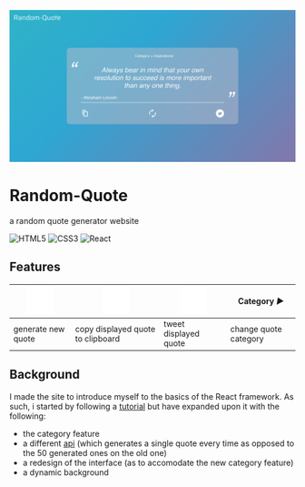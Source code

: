 ![the site](public/site_capture.png)
# Random-Quote 

a random quote generator website

![HTML5](https://img.shields.io/badge/html5-%23E34F26.svg?style=for-the-badge&logo=html5&logoColor=white) ![CSS3](https://img.shields.io/badge/css3-%231572B6.svg?style=for-the-badge&logo=css3&logoColor=white) ![React](https://img.shields.io/badge/react-%2320232a.svg?style=for-the-badge&logo=react&logoColor=%2361DAFB)
## Features

| <img src="src/Components/Assets/reload.png" width="48"> | <img src="src/Components/Assets/copy.png" width="48"> | <img src="src/Components/Assets/twitter.png" width="48">  | <p>Category  <i>&#x25B6;</i> </p> |
| ------------- | ------------- | ------------- | ------------- |
| generate new quote  | copy displayed quote to clipboard  | tweet displayed quote  | change quote category |

## Background

I made the site to introduce myself to the basics of the React framework. As such, i started by following a [tutorial](https://www.youtube.com/watch?v=oZb_nGEKZTQ&t=1228s)
but have expanded upon it with the following:
- the category feature
- a different [api](https://github.com/lukePeavey/quotable) (which generates a single quote every time as opposed to the 50 generated ones on the old one)
- a redesign of the interface (as to accomodate the new category feature)
- a dynamic background

